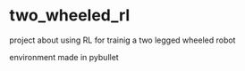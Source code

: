 # two_wheeled_rl

project about using RL for trainig a two legged wheeled robot

environment made in pybullet
